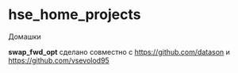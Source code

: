 # hse_home_projects
Домашки

**swap_fwd_opt** сделано совместно с https://github.com/datason и https://github.com/vsevolod95
